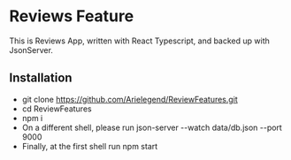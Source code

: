 # Reviews Feature

This is Reviews App, written with React Typescript, and backed up with JsonServer.


## Installation

- git clone https://github.com/Arielegend/ReviewFeatures.git
- cd ReviewFeatures
- npm i
- On a different shell, please run 
json-server --watch data/db.json --port 9000
- Finally, at the first shell run
npm start
